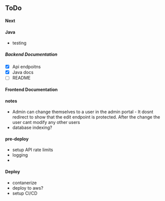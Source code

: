 ## ToDo
#### Next

#### Java
- testing
##### Backend Documentation
- [x] Api endpoitns
- [x] Java docs
- [ ] README

#### Frontend Documentation

#### notes
- Admin can change themselves to a user in the admin portal - It dosnt redirect to show that the edit endpoint is protected. After the change the user cant modify any other users
- database indexing?
#### pre-deploy
- setup API rate limits 
- logging
- 
#### Deploy
- contanerize
- deploy to aws?
- setup CI/CD
